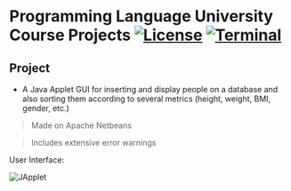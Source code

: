 # Programming Language University Course Projects [![License](https://img.shields.io/badge/License-Apache%202.0-blue.svg)](https://opensource.org/licenses/Apache-2.0) [![Terminal](https://badgen.net/badge/icon/terminal?icon=terminal&label)](https://www.microsoft.com/en-us/windows)

## Project

- A Java Applet GUI for inserting and display people on a database and also sorting them according to several metrics (height, weight, BMI, gender, etc.)

> Made on Apache Netbeans

> Includes extensive error warnings

User Interface:

![JApplet](https://github.com/renanbaqui/lp/blob/main/P8n/GUI.JPG)
